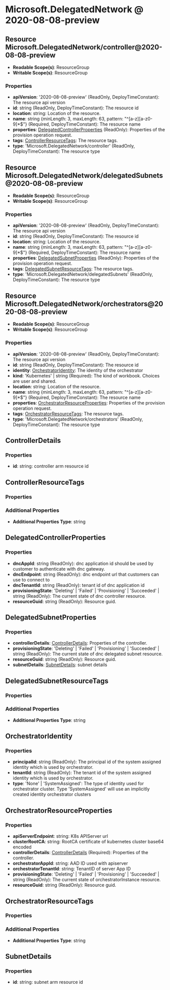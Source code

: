 # Microsoft.DelegatedNetwork @ 2020-08-08-preview

## Resource Microsoft.DelegatedNetwork/controller@2020-08-08-preview
* **Readable Scope(s)**: ResourceGroup
* **Writable Scope(s)**: ResourceGroup
### Properties
* **apiVersion**: '2020-08-08-preview' (ReadOnly, DeployTimeConstant): The resource api version
* **id**: string (ReadOnly, DeployTimeConstant): The resource id
* **location**: string: Location of the resource.
* **name**: string {minLength: 3, maxLength: 63, pattern: "^[a-z][a-z0-9]*$"} (Required, DeployTimeConstant): The resource name
* **properties**: [DelegatedControllerProperties](#delegatedcontrollerproperties) (ReadOnly): Properties of the provision operation request.
* **tags**: [ControllerResourceTags](#controllerresourcetags): The resource tags.
* **type**: 'Microsoft.DelegatedNetwork/controller' (ReadOnly, DeployTimeConstant): The resource type

## Resource Microsoft.DelegatedNetwork/delegatedSubnets@2020-08-08-preview
* **Readable Scope(s)**: ResourceGroup
* **Writable Scope(s)**: ResourceGroup
### Properties
* **apiVersion**: '2020-08-08-preview' (ReadOnly, DeployTimeConstant): The resource api version
* **id**: string (ReadOnly, DeployTimeConstant): The resource id
* **location**: string: Location of the resource.
* **name**: string {minLength: 3, maxLength: 63, pattern: "^[a-z][a-z0-9]*$"} (Required, DeployTimeConstant): The resource name
* **properties**: [DelegatedSubnetProperties](#delegatedsubnetproperties) (ReadOnly): Properties of the provision operation request.
* **tags**: [DelegatedSubnetResourceTags](#delegatedsubnetresourcetags): The resource tags.
* **type**: 'Microsoft.DelegatedNetwork/delegatedSubnets' (ReadOnly, DeployTimeConstant): The resource type

## Resource Microsoft.DelegatedNetwork/orchestrators@2020-08-08-preview
* **Readable Scope(s)**: ResourceGroup
* **Writable Scope(s)**: ResourceGroup
### Properties
* **apiVersion**: '2020-08-08-preview' (ReadOnly, DeployTimeConstant): The resource api version
* **id**: string (ReadOnly, DeployTimeConstant): The resource id
* **identity**: [OrchestratorIdentity](#orchestratoridentity): The identity of the orchestrator
* **kind**: 'Kubernetes' | string (Required): The kind of workbook. Choices are user and shared.
* **location**: string: Location of the resource.
* **name**: string {minLength: 3, maxLength: 63, pattern: "^[a-z][a-z0-9]*$"} (Required, DeployTimeConstant): The resource name
* **properties**: [OrchestratorResourceProperties](#orchestratorresourceproperties): Properties of the provision operation request.
* **tags**: [OrchestratorResourceTags](#orchestratorresourcetags): The resource tags.
* **type**: 'Microsoft.DelegatedNetwork/orchestrators' (ReadOnly, DeployTimeConstant): The resource type

## ControllerDetails
### Properties
* **id**: string: controller arm resource id

## ControllerResourceTags
### Properties
### Additional Properties
* **Additional Properties Type**: string

## DelegatedControllerProperties
### Properties
* **dncAppId**: string (ReadOnly): dnc application id should be used by customer to authenticate with dnc gateway.
* **dncEndpoint**: string (ReadOnly): dnc endpoint url that customers can use to connect to
* **dncTenantId**: string (ReadOnly): tenant id of dnc application id
* **provisioningState**: 'Deleting' | 'Failed' | 'Provisioning' | 'Succeeded' | string (ReadOnly): The current state of dnc controller resource.
* **resourceGuid**: string (ReadOnly): Resource guid.

## DelegatedSubnetProperties
### Properties
* **controllerDetails**: [ControllerDetails](#controllerdetails): Properties of the controller.
* **provisioningState**: 'Deleting' | 'Failed' | 'Provisioning' | 'Succeeded' | string (ReadOnly): The current state of dnc delegated subnet resource.
* **resourceGuid**: string (ReadOnly): Resource guid.
* **subnetDetails**: [SubnetDetails](#subnetdetails): subnet details

## DelegatedSubnetResourceTags
### Properties
### Additional Properties
* **Additional Properties Type**: string

## OrchestratorIdentity
### Properties
* **principalId**: string (ReadOnly): The principal id of the system assigned identity which is used by orchestrator.
* **tenantId**: string (ReadOnly): The tenant id of the system assigned identity which is used by orchestrator.
* **type**: 'None' | 'SystemAssigned': The type of identity used for orchestrator cluster. Type 'SystemAssigned' will use an implicitly created identity orchestrator clusters

## OrchestratorResourceProperties
### Properties
* **apiServerEndpoint**: string: K8s APIServer url
* **clusterRootCA**: string: RootCA certificate of kubernetes cluster base64 encoded
* **controllerDetails**: [ControllerDetails](#controllerdetails) (Required): Properties of the controller.
* **orchestratorAppId**: string: AAD ID used with apiserver
* **orchestratorTenantId**: string: TenantID of server App ID
* **provisioningState**: 'Deleting' | 'Failed' | 'Provisioning' | 'Succeeded' | string (ReadOnly): The current state of orchestratorInstance resource.
* **resourceGuid**: string (ReadOnly): Resource guid.

## OrchestratorResourceTags
### Properties
### Additional Properties
* **Additional Properties Type**: string

## SubnetDetails
### Properties
* **id**: string: subnet arm resource id


